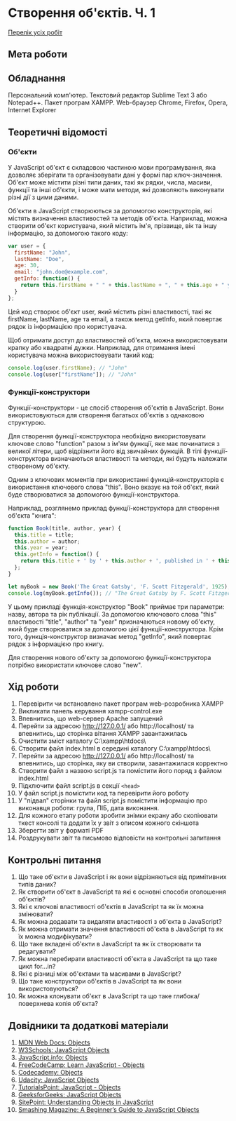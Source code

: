 # Створення об'єктів. Ч. 1

[Перелік усіх робіт](README.md)

## Мета роботи



## Обладнання

Персональний комп'ютер. Текстовий редактор Sublime Text 3 або Notepad++. Пакет програм XAMPP. Web-браузер Chrome, Firefox, Opera, Internet Explorer

## Теоретичні відомості

### Об'єкти

У JavaScript об'єкт є складовою частиною мови програмування, яка дозволяє зберігати та організовувати дані у формі пар ключ-значення. Об'єкт може містити різні типи даних, такі як рядки, числа, масиви, функції та інші об'єкти, і може мати методи, які дозволяють виконувати різні дії з цими даними.

Об'єкти в JavaScript створюються за допомогою конструкторів, які містять визначення властивостей та методів об'єкта. Наприклад, можна створити об'єкт користувача, який містить ім'я, прізвище, вік та іншу інформацію, за допомогою такого коду:

```js
var user = {
  firstName: "John",
  lastName: "Doe",
  age: 30,
  email: "john.doe@example.com",
  getInfo: function() {
    return this.firstName + " " + this.lastName + ", " + this.age + " years old. Email: " + this.email;
  }
};
```

Цей код створює об'єкт user, який містить різні властивості, такі як firstName, lastName, age та email, а також метод getInfo, який повертає рядок із інформацією про користувача.

Щоб отримати доступ до властивостей об'єкта, можна використовувати крапку або квадратні дужки. Наприклад, для отримання імені користувача можна використовувати такий код:

```js
console.log(user.firstName); // "John"
console.log(user["firstName"]); // "John"
```

### Функції-конструктори

Функції-конструктори - це спосіб створення об'єктів в JavaScript. Вони використовуються для створення багатьох об'єктів з однаковою структурою.

Для створення функції-конструктора необхідно використовувати ключове слово "function" разом з ім'ям функції, яке має починатися з великої літери, щоб відрізнити його від звичайних функцій. В тілі функції-конструктора визначаються властивості та методи, які будуть належати створеному об'єкту.

Одним з ключових моментів при використанні функцій-конструкторів є використання ключового слова "this". Воно вказує на той об'єкт, який буде створюватися за допомогою функції-конструктора.

Наприклад, розглянемо приклад функції-конструктора для створення об'єкта "книга":

```js
function Book(title, author, year) {
  this.title = title;
  this.author = author;
  this.year = year;
  this.getInfo = function() {
    return this.title + ' by ' + this.author + ', published in ' + this.year;
  };
}

let myBook = new Book('The Great Gatsby', 'F. Scott Fitzgerald', 1925);
console.log(myBook.getInfo()); // "The Great Gatsby by F. Scott Fitzgerald, published in 1925"
```

У цьому прикладі функція-конструктор "Book" приймає три параметри: назву, автора та рік публікації. За допомогою ключового слова "this" властивості "title", "author" та "year" призначаються новому об'єкту, який буде створюватися за допомогою цієї функції-конструктора. Крім того, функція-конструктор визначає метод "getInfo", який повертає рядок з інформацією про книгу.

Для створення нового об'єкту за допомогою функції-конструктора потрібно використати ключове слово "new".


## Хід роботи

1. Перевірити чи встановлено пакет програм web-розробника XAMPP
2. Викликати панель керування xampp-control.exe
3. Впевнитись, що web-сервер Apache запущений
4. Перейти за адресою http://127.0.0.1/ або http://localhost/ та впевнитись, що сторінка вітання XAMPP завантажилась
5. Очистити зміст каталогу C:\xampp\htdocs\
6. Створити файл index.html в середині каталогу C:\xampp\htdocs\
7. Перейти за адресою http://127.0.0.1/ або http://localhost/ та впевнитись, що сторінка, яку ви створили, завантажилася корректно
8. Створити файл з назвою script.js та помістити його поряд з файлом index.html
9. Підключити файл script.js в секції `<head>`
10. У файл script.js помістити код та перевірити його роботу
11. У "підвал" сторінки та файл script.js помістити інформацію про виконавця роботи: група, ПІБ, дата виконання.
12. Для кожного етапу роботи зробити знімки екрану або скопіювати ткест консолі та додати їх у звіт з описом кожного скіншота
13. Зберегти звіт у форматі PDF
14. Роздрукувати звіт та письмово відповісти на контрольні запитання

## Контрольні питання

1. Що таке об'єкти в JavaScript і як вони відрізняються від примітивних типів даних?
2. Як створити об'єкт в JavaScript та які є основні способи оголошення об'єктів?
3. Які є ключові властивості об'єктів в JavaScript та як їх можна змінювати?
4. Як можна додавати та видаляти властивості з об'єкта в JavaScript?
5. Як можна отримати значення властивості об'єкта в JavaScript та як їх можна модифікувати?
6. Що таке вкладені об'єкти в JavaScript та як їх створювати та редагувати?
7. Як можна перебирати властивості об'єкта в JavaScript та що таке цикл for...in?
8. Які є різниці між об'єктами та масивами в JavaScript?
9. Що таке конструктори об'єктів в JavaScript та як вони використовуються?
10. Як можна клонувати об'єкт в JavaScript та що таке глибока/поверхнева копія об'єкта?

## Довідники та додаткові матеріали

1. [MDN Web Docs: Objects](https://developer.mozilla.org/en-US/docs/Web/JavaScript/Reference/Global_Objects/Object)
2. [W3Schools: JavaScript Objects](https://www.w3schools.com/js/js_objects.asp)
3. [JavaScript.info: Objects](https://javascript.info/object)
4. [FreeCodeCamp: Learn JavaScript - Objects](https://www.freecodecamp.org/learn/javascript-algorithms-and-data-structures/basic-javascript/build-javascript-objects)
5. [Codecademy: Objects](https://www.codecademy.com/learn/introduction-to-javascript/modules/learn-javascript-objects)
6. [Udacity: JavaScript Objects](https://www.udacity.com/course/intro-to-javascript--ud803)
7. [TutorialsPoint: JavaScript - Objects](https://www.tutorialspoint.com/javascript/javascript_objects.htm)
8. [GeeksforGeeks: JavaScript Objects](https://www.geeksforgeeks.org/javascript-objects/)
9. [SitePoint: Understanding Objects in JavaScript](https://www.sitepoint.com/understanding-objects-in-javascript/)
10. [Smashing Magazine: A Beginner’s Guide to JavaScript Objects](https://www.smashingmagazine.com/2019/10/beginners-guide-javascript-objects/)

